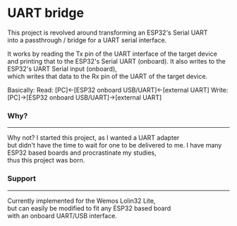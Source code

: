 # UART bridge
This project is revolved around transforming an ESP32's Serial UART\
into a passthrough / bridge for a UART serial interface.

It works by reading the Tx pin of the UART interface of the target device\
and printing that to the ESP32's Serial UART (onboard).
It also writes to the ESP32's UART Serial input (onboard),\
which writes that data to the Rx pin of the UART of the target device.

Basically:
Read:  [PC]<-[ESP32 onboard USB/UART]<-[external UART]
Write: [PC]->[ESP32 onboard USB/UART]->[external UART]


### Why?
---
Why not? I started this project, as I wanted a UART adapter\
but didn't have the time to wait for one to be delivered to me.
I have many ESP32 based boards and procrastinate my studies,\
thus this project was born.


### Support
---
Currently implemented for the Wemos Lolin32 Lite,\
but can easily be modified to fit any ESP32 based board\
with an onboard UART/USB interface.

